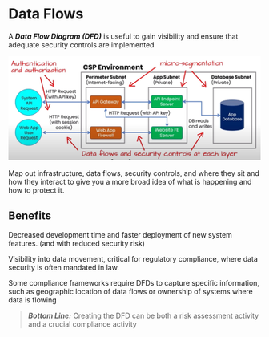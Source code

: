 # Data Flows

A ***Data Flow Diagram (DFD)*** is useful to gain visibility and ensure that adequate security controls are implemented

![Data Flow Diagram](Pictures/DataFlowDiagram.jpg)

Map out infrastructure, data flows, security controls, and where they sit and how they interact to give you a more broad idea of what is happening and how to protect it.


## Benefits

Decreased development time and faster deployment of new system features. (and with reduced security risk)

Visibility into data movement, critical for regulatory compliance, where data security is often mandated in law. 

Some compliance frameworks require DFDs to capture specific information, such as geographic location of data flows or ownership of systems where data is flowing

> ***Bottom Line:*** Creating the DFD can be both a risk assessment activity and a crucial compliance activity